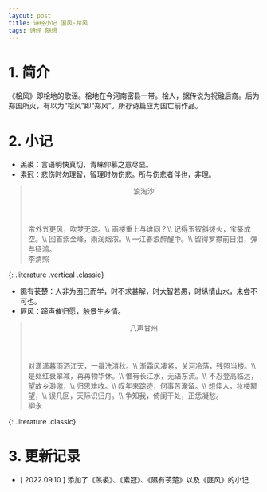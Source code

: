 ```yaml
---
layout: post
title: 诗经小记 国风·桧风
tags: 诗经 随想
---
```


# 1. 简介

《桧风》即桧地的歌谣。桧地在今河南密县一带。桧人，据传说为祝融后裔。后为郑国所灭，有以为“桧风”即“郑风”。所存诗篇应为国亡前作品。

# 2. 小记

- 羔裘：言语明快真切，青睐仰慕之意尽显。
- 素冠：悲伤时勿理智，智理时勿伤悲。所与伤悲者伴也，非理。

> <header>浪淘沙</header>
> 帘外五更风，吹梦无踪。\\
> 画楼重上与谁同？\\
> 记得玉钗斜拨火，宝篆成空。\\
> 回首紫金峰，雨润烟浓。\\
> 一江春浪醉醒中。\\
> 留得罗襟前日泪，弹与征鸿。
> <footer>李清照</footer>
{: .literature .vertical .classic}

- 隰有苌楚：人非为困己而学，时不求甚解，时大智若愚，时纵情山水，未尝不可也。
- 匪风：蹄声催归愿，触景生乡情。

> <header>八声甘州</header>
> 对潇潇暮雨洒江天，一番洗清秋。\\
> 渐霜风凄紧，关河冷落，残照当楼。\\
> 是处红衰翠减，苒苒物华休。\\
> 惟有长江水，无语东流。\\
> 不忍登高临远，望故乡渺邈，\\
> 归思难收。\\
> 叹年来踪迹，何事苦淹留。\\
> 想佳人，妆楼颙望，\\
> 误几回，天际识归舟。\\
> 争知我，倚阑干处，正恁凝愁。
> <footer>柳永</footer>
{: .literature .classic}

# 3. 更新记录

- [ 2022.09.10 ] 添加了《羔裘》、《素冠》、《隰有苌楚》以及《匪风》的小记
